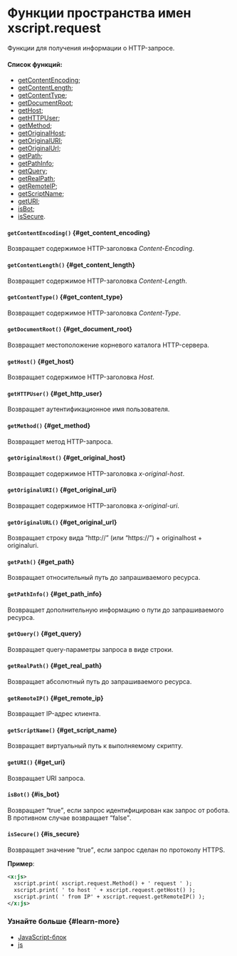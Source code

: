 # Функции пространства имен xscript.request

Функции для получения информации о HTTP-запросе.

#### Список функций:

- [getContentEncoding](block-js-xscript-request-methods.md#get_content_encoding);
- [getContentLength](block-js-xscript-request-methods.md#get_content_length);
- [getContentType](block-js-xscript-request-methods.md#get_content_type);
- [getDocumentRoot](block-js-xscript-request-methods.md#get_document_root);
- [getHost](block-js-xscript-request-methods.md#get_host);
- [getHTTPUser](block-js-xscript-request-methods.md#get_http_user);
- [getMethod](block-js-xscript-request-methods.md#get_method);
- [getOriginalHost](block-js-xscript-request-methods.md#get_original_host);
- [getOriginalURI](block-js-xscript-request-methods.md#get_original_uri);
- [getOriginalUrl](block-js-xscript-request-methods.md#get_original_url);
- [getPath](block-js-xscript-request-methods.md#get_path);
- [getPathInfo](block-js-xscript-request-methods.md#get_path_info);
- [getQuery](block-js-xscript-request-methods.md#get_query);
- [getRealPath](block-js-xscript-request-methods.md#get_real_path);
- [getRemoteIP](block-js-xscript-request-methods.md#get_remote_ip);
- [getScriptName](block-js-xscript-request-methods.md#get_script_name);
- [getURI](block-js-xscript-request-methods.md#get_uri);
- [isBot](block-js-xscript-request-methods.md#is_bot);
- [isSecure](block-js-xscript-request-methods.md#is_secure).

#### `getContentEncoding()` {#get_content_encoding}
Возвращает содержимое HTTP-заголовка _Content-Encoding_.
#### `getContentLength()` {#get_content_length}
Возвращает содержимое HTTP-заголовка _Content-Length_.
#### `getContentType()` {#get_content_type}
Возвращает содержимое HTTP-заголовка _Content-Type_.
#### `getDocumentRoot()` {#get_document_root}
Возвращает местоположение корневого каталога HTTP-сервера.
#### `getHost()` {#get_host}
Возвращает содержимое HTTP-заголовка _Host_.
#### `getHTTPUser()` {#get_http_user}
Возвращает аутентификационное имя пользователя.
#### `getMethod()` {#get_method}
Возвращает метод HTTP-запроса.
#### `getOriginalHost()` {#get_original_host}
Возвращает содержимое HTTP-заголовка _x-original-host_.
#### `getOriginalURI()` {#get_original_uri}
Возвращает содержимое HTTP-заголовка _x-original-uri_.
#### `getOriginalURL()` {#get_original_url}
Возвращает строку вида <q>http://</q> (или <q>https://</q>) + originalhost + originaluri.
#### `getPath()` {#get_path}
Возвращает относительный путь до запрашиваемого ресурса.
#### `getPathInfo()` {#get_path_info}
Возвращает дополнительную информацию о пути до запрашиваемого ресурса.
#### `getQuery()` {#get_query}
Возвращает query-параметры запроса в виде строки.
#### `getRealPath()` {#get_real_path}
Возвращает абсолютный путь до запрашиваемого ресурса.
#### `getRemoteIP()` {#get_remote_ip}
Возвращает IP-адрес клиента.
#### `getScriptName()` {#get_script_name}
Возвращает виртуальный путь к выполняемому скрипту.
#### `getURI()` {#get_uri}
Возвращает URI запроса.
#### `isBot()` {#is_bot}
Возвращает <q>true</q>, если запрос идентифицирован как запрос от робота. В противном случае возвращает <q>false</q>.
#### `isSecure()` {#is_secure}
Возвращает значение <q>true</q>, если запрос сделан по протоколу HTTPS.

**Пример**:

```xml
<x:js>
  xscript.print( xscript.request.Method() + ' request ' );
  xscript.print( ' to host ' + xscript.request.getHost() );
  xscript.print( ' from IP' + xscript.request.getRemoteIP() );
</x:js>
```

### Узнайте больше {#learn-more}
* [JavaScript-блок](../concepts/block-js-ov.md)
* [js](../reference/js.md)
